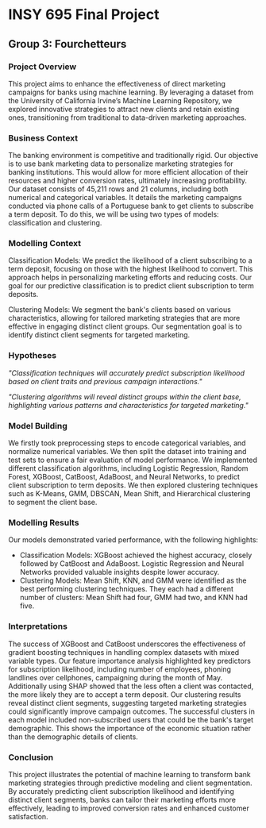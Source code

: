 # INSY 695 Final Project
## Group 3: Fourchetteurs

### Project Overview
This project aims to enhance the effectiveness of direct marketing campaigns for banks using machine learning. By leveraging a dataset from the University of California Irvine’s Machine Learning Repository, we explored innovative strategies to attract new clients and retain existing ones, transitioning from traditional to data-driven marketing approaches.

### Business Context
The banking environment is competitive and traditionally rigid. Our objective is to use bank marketing data to personalize marketing strategies for banking institutions. This would allow for more efficient allocation of their resources and higher conversion rates, ultimately increasing profitability. Our dataset consists of 45,211 rows and 21 columns, including both numerical and categorical variables. It details the marketing campaigns conducted via phone calls of a Portuguese bank to get clients to subscribe a term deposit. To do this, we will be using two types of models: classification and clustering.

### Modelling Context
Classification Models: We predict the likelihood of a client subscribing to a term deposit, focusing on those with the highest likelihood to convert. This approach helps in personalizing marketing efforts and reducing costs. Our goal for our predictive classification is to predict client subscription to term deposits.

Clustering Models: We segment the bank's clients based on various characteristics, allowing for tailored marketing strategies that are more effective in engaging distinct client groups. Our segmentation goal is to identify distinct client segments for targeted marketing.

### Hypotheses
*"Classification techniques will accurately predict subscription likelihood based on client traits and previous campaign interactions."*

*"Clustering algorithms will reveal distinct groups within the client base, highlighting various patterns and characteristics for targeted marketing."*

### Model Building

We firstly took preprocessing steps to encode categorical variables, and normalize numerical variables. We then split the dataset into training and test sets to ensure a fair evaluation of model performance.
We implemented different classification algorithms, including Logistic Regression, Random Forest, XGBoost, CatBoost, AdaBoost, and Neural Networks, to predict client subscription to term deposits.
We then explored clustering techniques such as K-Means, GMM, DBSCAN, Mean Shift, and Hierarchical clustering to segment the client base.

### Modelling Results
Our models demonstrated varied performance, with the following highlights:
* Classification Models: XGBoost achieved the highest accuracy, closely followed by CatBoost and AdaBoost. Logistic Regression and Neural Networks provided valuable insights despite lower accuracy.
 * Clustering Models: Mean Shift, KNN, and GMM were identified as the best performing clustering techniques. They each had a different number of clusters: Mean Shift had four, GMM had two, and KNN had five.


### Interpretations
The success of XGBoost and CatBoost underscores the effectiveness of gradient boosting techniques in handling complex datasets with mixed variable types. Our feature importance analysis highlighted key predictors for subscription likelihood, including number of employees, phoning landlines over cellphones, campaigning during the month of May. Additionally using SHAP showed that the less often a client was contacted, the more likely they are to accept a term deposit. Our clustering results reveal distinct client segments, suggesting targeted marketing strategies could significantly improve campaign outcomes. The successful clusters in each model included non-subscribed users that could be the bank's target demographic. This shows the importance of the economic situation rather than the demographic details of clients.

### Conclusion
This project illustrates the potential of machine learning to transform bank marketing strategies through predictive modeling and client segmentation. By accurately predicting client subscription likelihood and identifying distinct client segments, banks can tailor their marketing efforts more effectively, leading to improved conversion rates and enhanced customer satisfaction.
